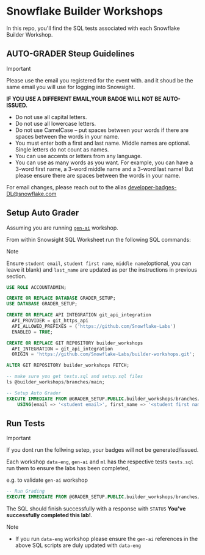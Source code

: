 # Snowflake Builder Workshops

In this repo, you'll find the SQL tests associated with each Snowflake Builder Workshop.

## AUTO-GRADER Steup Guidelines

>[!IMPORTANT]
>
> Please use the email you registered for the event with. and it shoud be the same email you will use for logging into Snowsight.
>
> **IF YOU USE A DIFFERENT EMAIL,YOUR BADGE WILL NOT BE AUTO-ISSUED.**


- Do not use all capital letters.
- Do not use all lowercase letters.
- Do not use CamelCase – put spaces between your words if there are spaces between the words in your name.
- You must enter both a first and last name. Middle names are optional. Single letters do not count as names.
- You can use accents or letters from any language.
- You can use as many words as you want. For example, you can have a 3-word first name, a 3-word middle name and a 3-word last name! But please ensure there are spaces between the words in your name.

For email changes, please reach out to the alias developer-badges-DL@snowflake.com

## Setup Auto Grader

Assuming you are running [`gen-ai`](./gen-ai) workshop.

From within Snowsight SQL Worksheet run the following SQL commands:

>[!NOTE]
> Ensure `student email`, `student first name`, `middle name`(optional, you can leave it blank) and `last_name` are updated as per the instructions in previous section.

```sql
USE ROLE ACCOUNTADMIN;

CREATE OR REPLACE DATABASE GRADER_SETUP;
USE DATABASE GRADER_SETUP;

CREATE OR REPLACE API INTEGRATION git_api_integration
  API_PROVIDER = git_https_api
  API_ALLOWED_PREFIXES = ('https://github.com/Snowflake-Labs')
  ENABLED = TRUE;

CREATE OR REPLACE GIT REPOSITORY builder_workshops
  API_INTEGRATION = git_api_integration
  ORIGIN = 'https://github.com/Snowflake-Labs/builder-workshops.git';

ALTER GIT REPOSITORY builder_workshops FETCH;

-- make sure you get tests.sql and setup.sql files
ls @builder_workshops/branches/main;

-- Setup Auto Grader
EXECUTE IMMEDIATE FROM @GRADER_SETUP.PUBLIC.builder_workshops/branches/main/auto-grader/setup.sql
    USING(email => '<student email>', first_name => '<student first name>', middle_name => '' ,last_name => '<student last name>');
```

## Run Tests

>[!IMPORTANT]
> If you dont run the follwing setep, your badges will not be generated/issued.

Each workshop `data-eng`, `gen-ai` and `ml` has the respective tests `tests.sql` run them to ensure the labs has been completed,

e.g. to validate `gen-ai` workshop

```sql
-- Run Grading
EXECUTE IMMEDIATE FROM @GRADER_SETUP.PUBLIC.builder_workshops/branches/main/gen-ai/tests.sql;
```

The SQL should finish successfully with a response with `STATUS` **You've successfully completed this lab!**.

>[!NOTE]
> - If you run `data-eng` workshop please ensure the `gen-ai` references in the above SQL scripts are duly updated with `data-eng`
